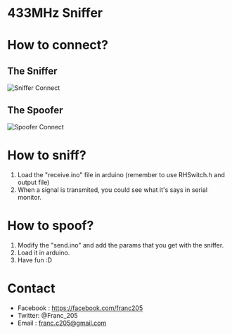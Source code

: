 # 433MHz Sniffer

# How to connect?
## The Sniffer

![Sniffer Connect](https://github.com/franc205/433MHz-Sniffer/blob/master/diagrams/sniffer.jpg)
## The Spoofer

![Spoofer Connect](https://github.com/franc205/433MHz-Sniffer/blob/master/diagrams/spoofer.jpg)


# How to sniff?
1. Load the "receive.ino" file in arduino (remember to use RHSwitch.h and output file)
2. When a signal is transmited, you could see what it's says in serial monitor.


# How to spoof?
1. Modify the "send.ino" and add the params that you get with the sniffer.
2. Load it in arduino.
3. Have fun :D


# Contact
* Facebook : https://facebook.com/franc205
* Twitter: @Franc_205
* Email : franc.c205@gmail.com

